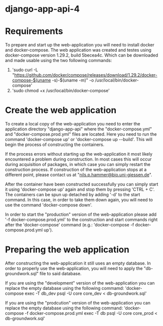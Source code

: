 # django-app-api-4

# Requirements #
To prepare and start up the web-application you will need to install docker and docker-compose.
The web application was created and testes using docker-compose version 1.29.2, build 5becea4c. Which can be downloaded and made usable using the two following commands:
1) 'sudo curl -L "https://github.com/docker/compose/releases/download/1.29.2/docker-compose-$(uname -s)-$(uname -m)" -o /usr/local/bin/docker-compose'
2) 'sudo chmod +x /usr/local/bin/docker-compose'

# Create the web application #
To create a local copy of the web-application you need to enter the application directory "django-app-api" where the "docker-compose.yml" and "docker-compose.prod.yml" files are located.
Here you need to run the command 'docker-compose up' or 'docker-compose up --build'. This will begin the process of constructing the containers. 

If the process errors without starting up the web-application it most likely encountered a problem during construction. In most cases this will occur during acquisition of packages, in which case you can simply restart the construction process.
If construction of the web-application stops at a different point, please contact us at "nils.p.hammer@bio.uni-giessen.de".

After the container have been constructed successfully you can simply start it using 'docker-compose up' again and stop them by pressing 'CTRL + C'.
The containers can be spun up detached by adding '-d' to the start command. In this case, in order to take them down again, you will need to use the command 'docker-compose down'.

In order to start the "production" version of the web-application please add '-f docker-compose.prod.yml' to the construction and start commands right after the 'docker-compose' command (e.g.: 'docker-compose -f docker-compose.prod.yml up').

# Preparing the web application #
After constructing the web-application it still uses an empty database. In order to properly use the web-application, you will need to apply the "db-groundwork.sql" file to said database.

If you are using the "development" version of the web-application you can replace the empty database using the following commamd:
'docker-compose exec -T db_dev psql -U core core_dev < db-groundwork.sql'

If you are using the "prodcution" version of the web-application you can replace the empty database using the following command:
'docker-compose -f docker-compose.prod.yml exec -T db psql -U core core_prod < db-groundwork.sql'


